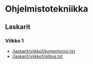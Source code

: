 # Ohjelmistotekniikka
Laskarit
---
### Viikko 1
* [/laskarit/viikko1/komentorivi.txt](komentorivi.txt)
* [/laskarit/viikko1/gitlog.txt](gitlog.txt)
